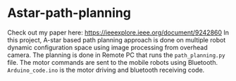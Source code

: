 # Astar-path-planning
Check out my paper here: https://ieeexplore.ieee.org/document/9242860
In this project, A-star based path planning approach is done on multiple robot dynamic configuration space using image processing from overhead camera. 
The planning is done in Remote PC that runs the ```path_planning.py``` file. The motor commands are sent to the mobile robots using Bluetooth. 
```Arduino_code.ino``` is the motor driving and bluetooth receiving code.
